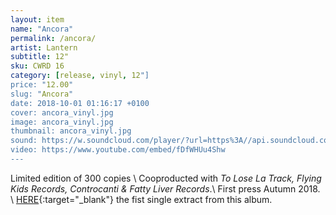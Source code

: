 ```yaml
---
layout: item
name: "Ancora"
permalink: /ancora/
artist: Lantern
subtitle: 12"
sku: CWRD 16
category: [release, vinyl, 12"]
price: "12.00"
slug: "Ancora"
date: 2018-10-01 01:16:17 +0100
cover: ancora_vinyl.jpg
image: ancora_vinyl.jpg
thumbnail: ancora_vinyl.jpg
sound: https://w.soundcloud.com/player/?url=https%3A//api.soundcloud.com/playlists/616195509%3Fsecret_token%3Ds-mR3x9&color=%23ff5500&auto_play=false&hide_related=false&show_comments=true&show_user=true&show_reposts=false&show_teaser=true&visual=true
video: https://www.youtube.com/embed/fDfWHUu4Shw
---
```


Limited edition of 300 copies \\
Cooproducted with *To Lose La Track, Flying Kids Records, Controcanti & Fatty Liver Records*.\\
First press Autumn 2018. \\
[HERE](https://www.cowardrecords.com/cimitero/){:target="_blank"} the fist single extract from this album.
